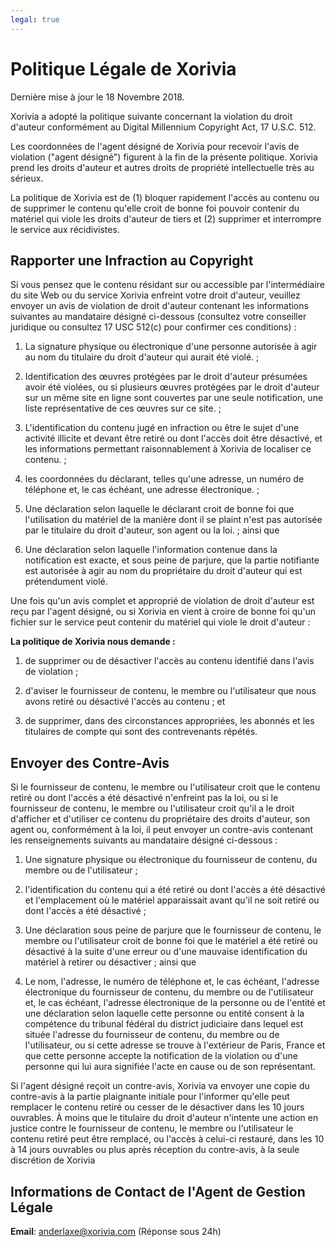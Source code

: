 ```yaml
---
legal: true
---
```

# Politique Légale de Xorivia

Dernière mise à jour le 18 Novembre 2018.

Xorivia a adopté la politique suivante concernant la violation du droit d'auteur conformément au Digital Millennium Copyright Act, 17 U.S.C. 512.

Les coordonnées de l'agent désigné de Xorivia pour recevoir l'avis de violation ("agent désigné") figurent à la fin de la présente politique.
Xorivia prend les droits d'auteur et autres droits de propriété intellectuelle très au sérieux.

La politique de Xorivia est de (1) bloquer rapidement l'accès au contenu ou de supprimer le contenu qu'elle croit de bonne foi pouvoir contenir du matériel qui viole les droits d'auteur de tiers et (2) supprimer et interrompre le service aux récidivistes.

## Rapporter une Infraction au Copyright

Si vous pensez que le contenu résidant sur ou accessible par l'intermédiaire du site Web ou du service Xorivia enfreint votre droit d'auteur, veuillez envoyer un avis de violation de droit d'auteur contenant les informations suivantes au mandataire désigné ci-dessous (consultez votre conseiller juridique ou consultez 17 USC 512(c) pour confirmer ces conditions) : 

1. La signature physique ou électronique d'une personne autorisée à agir au nom du titulaire du droit d'auteur qui aurait été violé. ; 

2. Identification des œuvres protégées par le droit d'auteur présumées avoir été violées, ou si plusieurs œuvres protégées par le droit d'auteur sur un même site en ligne sont couvertes par une seule notification, une liste représentative de ces œuvres sur ce site. ; 

3. L'identification du contenu jugé en infraction ou être le sujet d'une activité illicite et devant être retiré ou dont l'accès doit être désactivé, et les informations permettant raisonnablement à Xorivia de localiser ce contenu. ; 

4. les coordonnées du déclarant, telles qu'une adresse, un numéro de téléphone et, le cas échéant, une adresse électronique. ; 

5. Une déclaration selon laquelle le déclarant croit de bonne foi que l'utilisation du matériel de la manière dont il se plaint n'est pas autorisée par le titulaire du droit d'auteur, son agent ou la loi. ; ainsi que

6. Une déclaration selon laquelle l'information contenue dans la notification est exacte, et sous peine de parjure, que la partie notifiante est autorisée à agir au nom du propriétaire du droit d'auteur qui est prétendument violé.

Une fois qu'un avis complet et approprié de violation de droit d'auteur est reçu par l'agent désigné, ou si Xorivia en vient à croire de bonne foi qu'un fichier sur le service peut contenir du matériel qui viole le droit d'auteur : 

**La politique de Xorivia nous demande :**

1. de supprimer ou de désactiver l'accès au contenu identifié dans l'avis de violation ; 

2. d'aviser le fournisseur de contenu, le membre ou l'utilisateur que nous avons retiré ou désactivé l'accès au contenu ; et 

3. de supprimer, dans des circonstances appropriées, les abonnés et les titulaires de compte qui sont des contrevenants répétés.

## Envoyer des Contre-Avis

Si le fournisseur de contenu, le membre ou l'utilisateur croit que le contenu retiré ou dont l'accès a été désactivé n'enfreint pas la loi, ou si le fournisseur de contenu, le membre ou l'utilisateur croit qu'il a le droit d'afficher et d'utiliser ce contenu du propriétaire des droits d'auteur, son agent ou, conformément à la loi, il peut envoyer un contre-avis contenant les renseignements suivants au mandataire désigné ci-dessous : 

1. Une signature physique ou électronique du fournisseur de contenu, du membre ou de l'utilisateur ; 

2. l'identification du contenu qui a été retiré ou dont l'accès a été désactivé et l'emplacement où le matériel apparaissait avant qu'il ne soit retiré ou dont l'accès a été désactivé ; 

3. Une déclaration sous peine de parjure que le fournisseur de contenu, le membre ou l'utilisateur croit de bonne foi que le matériel a été retiré ou désactivé à la suite d'une erreur ou d'une mauvaise identification du matériel à retirer ou désactiver ; ainsi que 

4. Le nom, l'adresse, le numéro de téléphone et, le cas échéant, l'adresse électronique du fournisseur de contenu, du membre ou de l'utilisateur et, le cas échéant, l'adresse électronique de la personne ou de l'entité et une déclaration selon laquelle cette personne ou entité consent à la compétence du tribunal fédéral du district judiciaire dans lequel est située l'adresse du fournisseur de contenu, du membre ou de l'utilisateur, ou si cette adresse se trouve à l'extérieur de Paris, France  et que cette personne accepte la notification de la violation ou d'une personne qui lui aura signifiée l'acte en cause ou de son représentant.

Si l'agent désigné reçoit un contre-avis, Xorivia va envoyer une copie du contre-avis à la partie plaignante initiale pour l'informer qu'elle peut remplacer le contenu retiré ou cesser de le désactiver dans les 10 jours ouvrables.
À moins que le titulaire du droit d'auteur n'intente une action en justice contre le fournisseur de contenu, le membre ou l'utilisateur le contenu retiré peut être remplacé, ou l'accès à celui-ci restauré, dans les 10 à 14 jours ouvrables ou plus après réception du contre-avis, à la seule discrétion de Xorivia

## Informations de Contact de l'Agent de Gestion Légale

**Email**: [anderlaxe@xorivia.com](mailto:anderlaxe@xorivia.com) (Réponse sous 24h)
